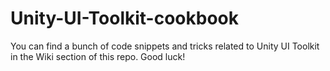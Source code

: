 # Unity-UI-Toolkit-cookbook
You can find a bunch of code snippets and tricks related to Unity UI Toolkit in the Wiki section of this repo. Good luck!

